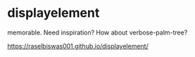 # displayelement
 memorable. Need inspiration? How about verbose-palm-tree?
 
 https://raselbiswas001.github.io/displayelement/
